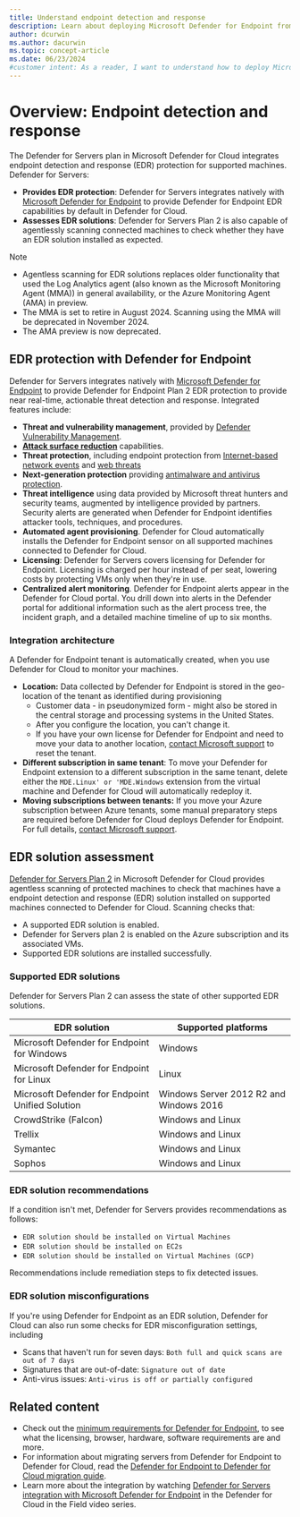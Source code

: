 ```yaml
---
title: Understand endpoint detection and response
description: Learn about deploying Microsoft Defender for Endpoint from Microsoft Defender for Cloud to protect Azure, hybrid, and multicloud machines.
author: dcurwin
ms.author: dacurwin
ms.topic: concept-article
ms.date: 06/23/2024
#customer intent: As a reader, I want to understand how to deploy Microsoft Defender for Endpoint from Microsoft Defender for Cloud to protect Azure, hybrid, and multicloud machines.
---
```


# Overview: Endpoint detection and response 

The Defender for Servers plan in Microsoft Defender for Cloud integrates endpoint detection and response (EDR) protection for supported machines. Defender for Servers:

- **Provides EDR protection**: Defender for Servers integrates natively with [Microsoft Defender for Endpoint](/defender-endpoint/microsoft-defender-endpoint) to provide Defender for Endpoint EDR capabilities by default in Defender for Cloud.
- **Assesses EDR solutions**: Defender for Servers Plan 2 is also capable of agentlessly scanning connected machines to check whether they have an EDR solution installed as expected.

> [!NOTE]
> - Agentless scanning for EDR solutions replaces older functionality that used the Log Analytics agent (also known as the Microsoft Monitoring Agent (MMA)) in general availability, or the Azure Monitoring Agent (AMA) in preview.
> - The MMA is set to retire in August 2024. Scanning using the MMA will be deprecated in November 2024.
> - The AMA preview is now deprecated.


## EDR protection with Defender for Endpoint

Defender for Servers integrates natively with [Microsoft Defender for Endpoint](/defender-endpoint/microsoft-defender-endpoint) to provide Defender for Endpoint Plan 2 EDR protection to provide near real-time, actionable threat detection and response. Integrated features include:

- **Threat and vulnerability management**, provided by [Defender Vulnerability Management](/defender-vulnerability-management/defender-vulnerability-management).
- **[Attack surface reduction](/defender-endpoint/attack-surface-reduction)** capabilities.
- **Threat protection**, including endpoint protection from [Internet-based network events](/defender-endpoint/network-protection) and [web threats](/defender-endpoint/web-protection-overview)
- **Next-generation protection** providing [antimalware and antivirus protection](/defender-endpoint/next-generation-protection). 
- **Threat intelligence** using data provided by Microsoft threat hunters and security teams, augmented by intelligence provided by partners. Security alerts are generated when Defender for Endpoint identifies attacker tools, techniques, and procedures.
- **Automated agent provisioning**. Defender for Cloud automatically installs the Defender for Endpoint sensor on all supported machines connected to Defender for Cloud.
- **Licensing**: Defender for Servers covers licensing for Defender for Endpoint. Licensing is charged per hour instead of per seat, lowering costs by protecting VMs only when they're in use.
- **Centralized alert monitoring**. Defender for Endpoint alerts appear in the Defender for Cloud portal. You drill down into alerts in the Defender portal for additional information such as the alert process tree, the incident graph, and a detailed machine timeline of up to six months.

### Integration architecture

A Defender for Endpoint tenant is automatically created, when you use Defender for Cloud to monitor your machines.

- **Location:** Data collected by Defender for Endpoint is stored in the geo-location of the tenant as identified during provisioning
    - Customer data - in pseudonymized form - might also be stored in the central storage and processing systems in the United States.
    - After you configure the location, you can't change it.
    - If you have your own license for Defender for Endpoint and need to move your data to another location, [contact Microsoft support](https://portal.azure.com/#blade/Microsoft_Azure_Support/HelpAndSupportBlade/overview) to reset the tenant.
- **Different subscription in same tenant**: To move your Defender for Endpoint extension to a different subscription in the same tenant, delete either the `MDE.Linux' or 'MDE.Windows` extension from the virtual machine and Defender for Cloud will automatically redeploy it.
- **Moving subscriptions between tenants:** If you move your Azure subscription between Azure tenants, some manual preparatory steps are required before Defender for Cloud deploys Defender for Endpoint. For full details, [contact Microsoft support](https://portal.azure.com/#blade/Microsoft_Azure_Support/HelpAndSupportBlade/overview).



## EDR solution assessment

[Defender for Servers Plan 2](defender-for-servers-overview.md) in Microsoft Defender for Cloud provides agentless scanning of protected machines to check that machines have a endpoint detection and response (EDR) solution installed on supported machines connected to Defender for Cloud. Scanning checks that:

- A supported EDR solution is enabled.
- Defender for Servers plan 2 is enabled on the Azure subscription and its associated VMs.
- Supported EDR solutions are installed successfully.

### Supported EDR solutions

Defender for Servers Plan 2 can assess the state of other supported EDR solutions.

| EDR solution | Supported platforms |
|--|--|
| Microsoft Defender for Endpoint for Windows | Windows |
| Microsoft Defender for Endpoint for Linux  | Linux |
| Microsoft Defender for Endpoint Unified Solution  | Windows Server 2012 R2 and Windows 2016 |
| CrowdStrike (Falcon) | Windows and Linux |
| Trellix | Windows and Linux |
| Symantec | Windows and Linux |
| Sophos |  Windows and Linux | 

### EDR solution recommendations

If a condition isn't met, Defender for Servers provides recommendations as follows:

- `EDR solution should be installed on Virtual Machines`
- `EDR solution should be installed on EC2s`
- `EDR solution should be installed on Virtual Machines (GCP)`

Recommendations include remediation steps to fix detected issues.

### EDR solution misconfigurations

If you're using Defender for Endpoint as an EDR solution, Defender for Cloud can also run some checks for EDR misconfiguration settings, including

- Scans that haven't run for seven days: `Both full and quick scans are out of 7 days`
- Signatures that are out-of-date: `Signature out of date`
- Anti-virus issues: `Anti-virus is off or partially configured`

## Related content

- Check out the [minimum requirements for Defender for Endpoint](/defender-endpoint/minimum-requirements), to see what the licensing, browser, hardware, software requirements are and more.
- For information about migrating servers from Defender for Endpoint to Defender for Cloud, read the [Defender for Endpoint to Defender for Cloud migration guide](/microsoft-365/security/defender-endpoint/migrating-mde-server-to-cloud).
- Learn more about the integration by watching [Defender for Servers integration with Microsoft Defender for Endpoint](episode-sixteen.md) in the Defender for Cloud in the Field video series.
